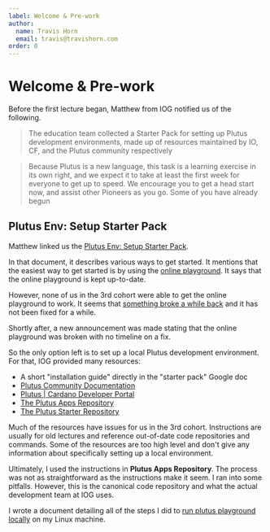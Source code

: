 ```yaml
---
label: Welcome & Pre-work
author:
  name: Travis Horn
  email: travis@travishorn.com
order: 0
---
```


# Welcome & Pre-work

Before the first lecture began, Matthew from IOG notified us of the following.

> The education team collected a Starter Pack for setting up Plutus development
> environments, made up of resources maintained by IO, CF, and the Plutus
> community respectively

> Because Plutus is a new language, this task is a learning exercise in its own
> right, and we expect it to take at least the first week for everyone to get up
> to speed. We encourage you to get a head start now, and assist other Pioneers
> as you go. Some of you have already begun

## Plutus Env: Setup Starter Pack

Matthew linked us the [Plutus Env: Setup Starter
Pack](https://docs.google.com/document/d/13112LHG9vVvNUs40oZSqZ-DF6_yFiT_SJZ2NaEmjMM4/edit?usp=sharing).

In that document, it describes various ways to get started. It mentions that the
easiest way to get started is by using the [online
playground](https://playground.plutus.iohkdev.io/). It says that the online
playground is kept up-to-date.

However, none of us in the 3rd cohort were able to get the online playground to
work. It seems that [something broke a while
back](https://github.com/input-output-hk/plutus-apps/issues/195) and it has not
been fixed for a while.

Shortly after, a new announcement was made stating that the online playground
was broken with no timeline on a fix.

So the only option left is to set up a local Plutus development environment. For
that, IOG provided many resources:

- A short "installation guide" directly in the "starter pack" Google doc
- [Plutus Community Documentation](https://docs.plutus-community.com/)
- [Plutus | Cardano Developer Portal](https://developers.cardano.org/docs/smart-contracts/plutus/)
- [The Plutus Apps Repository](https://github.com/input-output-hk/plutus-apps)
- [The Plutus Starter Repository](https://github.com/input-output-hk/plutus-starter)

Much of the resources have issues for us in the 3rd cohort. Instructions are
usually for old lectures and reference out-of-date code repositories and
commands. Some of the resources are too high level and don't give any
information about specifically setting up a local environment.

Ultimately, I used the instructions in **Plutus Apps Repository**. The process
was not as straightforward as the instructions make it seem. I ran into some
pitfalls. However, this is the canonical code repository and what the actual
development team at IOG uses.

I wrote a document detailing all of the steps I did to [run plutus playground
locally](../../appendix/run-plutus-playground-locally.md) on my Linux machine.
